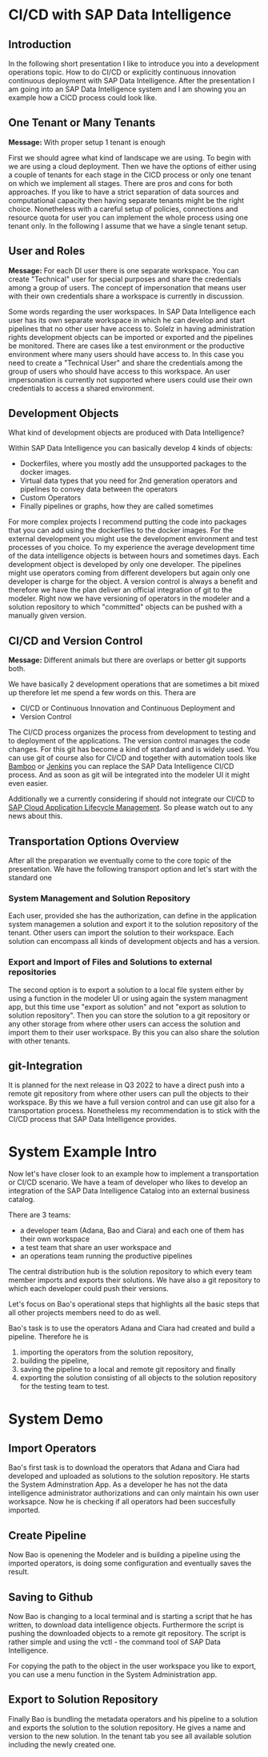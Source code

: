 # CI/CD with SAP Data Intelligence
## Introduction	
In the following short presentation I like to introduce you into a development operations  topic. How to do CI/CD or explicitly continuous innovation continuous deployment with SAP Data Intelligence.
After the presentation I am going into an SAP Data Intelligence system and I am showing you an example how a CICD process could look like. 

## One Tenant or Many Tenants
**Message:**  With proper setup 1 tenant is enough

First we should agree what kind of landscape we are using. To begin with we are using a cloud deployment. Then we have the options of either using a couple of tenants for each stage in the CICD process or  only one tenant on which we implement all stages. There are pros and cons for both approaches. If you like to have a strict separation of data sources and computational capacity then  having separate tenants might be the right choice. Nonetheless with a careful setup of policies, connections and resource quota for user you can implement the whole process using one tenant only. In the following I assume that we have a single tenant setup.

## User and Roles
**Message:**  For each DI user there is one separate workspace. You can create "Technical" user for special purposes and share the credentials among a group of users. The concept of impersonation that means user with their own credentials share a workspace is currently in discussion. 

Some words regarding the user workspaces. In SAP Data Intelligence each user has its own separate workspace in which he can develop and start pipelines that no other user have access to. Solelz in having  administration rights  development objects can be imported or exported and the pipelines be monitored.  There are cases like a test environment or the productive environment where many users should have access to. In this case you need to create a "Technical User" and share the credentials among the group of users who should have access to this workspace. An user impersonation is currently not supported where users could use their own credentials to access a shared environment. 

## Development Objects
What kind of development objects are produced with Data Intelligence?

Within SAP Data Intelligence you can basically develop 4 kinds of objects:		
- Dockerfiles, where you mostly add the unsupported packages to the docker images. 
- Virtual data types that you need for 2nd generation operators and pipelines to convey data between the operators
- Custom Operators
- Finally pipelines or graphs, how they are called sometimes

For more complex projects I recommend putting the code into packages that you can add using the dockerfiles to the docker images. For the external development you might use the development environment and test processes of you choice.
To my experience the average development time of the data intelligence objects is between hours and sometimes days. Each development object is developed by only one developer. The pipelines might use operators coming from different developers but again only one developer is charge for the object. A version control is always a benefit and therefore we have the plan deliver an official integration of git to the modeler. Right now we have versioning of operators in the modeler and a solution repository to which "committed" objects can be pushed with a manually given version. 
	
## CI/CD and Version Control 
**Message:** Different animals but there are overlaps or better git supports both. 

We have basically 2 development operations that are sometimes a bit mixed up therefore let me spend a few words on this. Thera are 

- CI/CD or Continuous Innovation and Continuous Deployment and 
- Version Control

The CI/CD process organizes the process from development to testing and to deployment of the applications. The version control manages the code changes. For this git has become a kind of standard and is widely used. You can use git of course also for CI/CD and together with automation tools like [Bamboo](https://www.atlassian.com/de/software/bamboo) or [Jenkins](https://www.jenkins.io/) you can replace the SAP Data Intelligence CI/CD process. And as soon as git will be integrated into the modeler UI it might even easier. 
	
Additionally we a currently considering if should not integrate our CI/CD to [SAP Cloud Application Lifecycle Management](https://support.sap.com/en/alm/sap-cloud-alm.html). So please watch out to any news about this. 

## Transportation Options Overview
After all the preparation we eventually come to the core topic of the presentation. We have the following transport option and let's start with the standard one

### System Management and Solution Repository
Each user, provided she has the authorization, can define in the application system managemen a solution and export it to the solution repository of the tenant. Other users can import the solution to their workspace. Each solution can encompass all kinds of development objects and has a version. 
	
### Export and Import of Files and Solutions to external repositories
The second option is to export a solution to a local file system either by using a function in the modeler UI or using again the system managment app, but this time use  "export as solution"  and not "export as solution to solution repository". Then you can store the solution to a git repository or any other storage from where other users can access the solution and import them to their user workspace. By this you can also share the solution with other tenants. 

## git-Integration
It is planned for the next release in Q3 2022 to have a direct push into a remote git repository from where other users can pull the objects to their workspace. By this we have  a full version control and can use git also for a transportation process. Nonetheless my recommendation is to stick with the CI/CD process that SAP Data Intelligence provides. 


# System Example Intro
Now let's have closer look to an example how to implement a transportation or CI/CD scenario. We have a team of developer who likes to develop an integration of the SAP Data Intelligence Catalog into an external business catalog. 

There are 3 teams:
- a developer team (Adana, Bao and Ciara) and each one of them has their own workspace
- a test team that share an user workspace and 
- an operations team running the productive pipelines

The central distribution hub is the solution repository to which every team member imports and exports their solutions. We have also a git repository to which each developer could push their versions. 

Let's focus on Bao's operational steps that highlights all the basic steps that all other projects members need to do as well. 

Bao's task is to use the operators Adana and Ciara had created and build a pipeline. Therefore he is 
1. importing the operators from the solution repository,
2. building the pipeline, 
3. saving the pipeline to a local and remote git repository and finally
4. exporting the solution consisting of all objects to the solution repository for the testing team to test. 

# System Demo
## Import Operators
Bao's first task is to download the operators that Adana and Ciara had developed and uploaded as solutions to the solution repository. He starts the System Adminstration App. As a developer he has not the data intelligence administrator authorizations and can only maintain his own user worksapce. 
Now he is checking if all operators had been succesfully imported. 

## Create Pipeline
Now Bao is openening the Modeler and is building a pipeline using the imported operators, is doing some configuration and eventually saves the result. 

## Saving to Github
Now Bao is changing to a local terminal and is starting a script that he has written, to download data intelligence objects. Furthermore the script is pushing the downloaded objects to a remote git repository. 
The script is rather simple and using the vctl - the command tool of SAP Data Intelligence. 

For copying the path to the object in the user workspace you like to export, you can use a menu function in the System Administration app.

## Export to Solution Repository
Finally Bao is bundling the metadata operators and his pipeline to a solution and exports the solution to the solution repository. He gives a name and version to the new solution. 
In the tenant tab you see all available solution including the newly created one. 